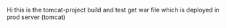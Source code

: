 Hi 
this is the tomcat-project
build and test get war file which is deployed in prod server (tomcat)
